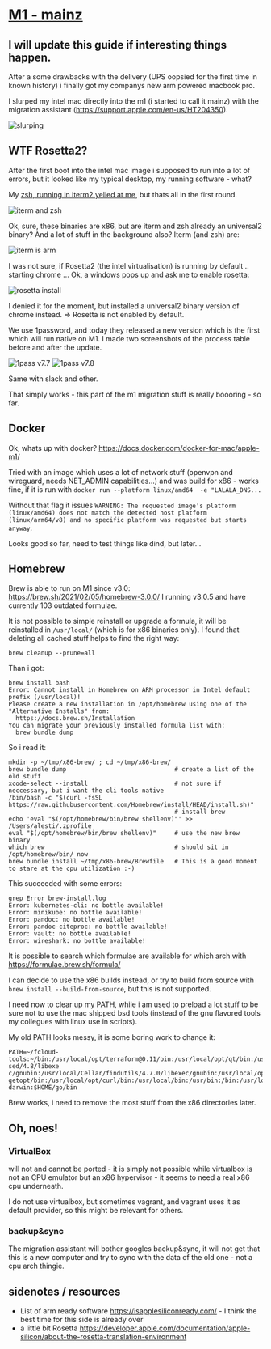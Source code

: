 # [M1 - mainz](https://twitter.com/astielau/status/1370303446990127106)
## I will update this guide if interesting things happen.

After a some drawbacks with the delivery (UPS oopsied for the first time in
known history) i finally got my companys new arm powered macbook pro. 

I slurped my intel mac directly into the m1 (i started to call it mainz) with
the migration assistant (https://support.apple.com/en-us/HT204350).

![slurping](slurp.jpg)


## WTF Rosetta2? 

After the first boot into the intel mac image i supposed to
run into a lot of errors, but it looked like my typical desktop, my running
software - what?

My [zsh, running in iterm2 yelled at
me](https://twitter.com/astielau/status/1370120472445259779), but thats all in
the first round.  

![iterm and zsh](first-run-iterm_sm.png)

Ok, sure, these binaries are x86, but are iterm and zsh already an universal2 binary? And a lot of stuff in the background also?
Iterm (and zsh) are:

![iterm is arm](iterm-is-arm_sm.png) 

I was not sure, if Rosetta2 (the intel virtualisation) is running by default .. starting chrome …
Ok, a windows pops up and ask me to enable rosetta:

![rosetta install](Rosetta-install_sm.png)

I denied it for the moment, but installed a universal2 binary version of chrome instead. 
=> Rosetta is not enabled by default.

We use 1password, and today they released a new version which is the first which will run native on M1. I made two screenshots of the process table before and after the update.

![1pass v7.7](1pass-7.7-is-intel_sm.png)
![1pass v7.8](1pass-7.8-is-arm_sm.png)
 

Same with slack and other.

That simply works - this part of the m1 migration stuff is really boooring - so far.

## Docker

Ok, whats up with docker? https://docs.docker.com/docker-for-mac/apple-m1/

Tried with an image which uses a lot of network stuff (openvpn and wireguard,
needs NET_ADMIN capabilities...) and was build for x86 - works fine, if it is
run with `docker run --platform linux/amd64  -e "LALALA_DNS...` 

Without that flag it issues `WARNING: The requested image's platform
(linux/amd64) does not match the detected host platform (linux/arm64/v8) and no
specific platform was requested but starts anyway`.

Looks good so far, need to test things like dind, but later...

## Homebrew

Brew is able to run on M1 since v3.0: https://brew.sh/2021/02/05/homebrew-3.0.0/
I running v3.0.5 and have currently 103 outdated formulae.

It is not possible to simple reinstall or upgrade a formula, it will be
reinstalled in `/usr/local/` (which is for x86 binaries only). I found that
deleting all cached stuff helps to find the right way:

`brew cleanup --prune=all`

Than i got:

```
brew install bash
Error: Cannot install in Homebrew on ARM processor in Intel default prefix (/usr/local)!
Please create a new installation in /opt/homebrew using one of the
"Alternative Installs" from:
  https://docs.brew.sh/Installation
You can migrate your previously installed formula list with:
  brew bundle dump
```

So i read it:

```
mkdir -p ~/tmp/x86-brew/ ; cd ~/tmp/x86-brew/ 
brew bundle dump                              # create a list of the old stuff
xcode-select --install                        # not sure if neccessary, but i want the cli tools native
/bin/bash -c "$(curl -fsSL https://raw.githubusercontent.com/Homebrew/install/HEAD/install.sh)"
                                              # install brew
echo 'eval "$(/opt/homebrew/bin/brew shellenv)"' >> /Users/alesti/.zprofile
eval "$(/opt/homebrew/bin/brew shellenv)"     # use the new brew binary
which brew                                    # should sit in /opt/homebrew/bin/ now
brew bundle install ~/tmp/x86-brew/Brewfile   # This is a good moment to stare at the cpu utilization :-)
```

This succeeded with some errors:

```
grep Error brew-install.log
Error: kubernetes-cli: no bottle available!
Error: minikube: no bottle available!
Error: pandoc: no bottle available!
Error: pandoc-citeproc: no bottle available!
Error: vault: no bottle available!
Error: wireshark: no bottle available!
```

It is possible to search which formulae are available for which arch with
https://formulae.brew.sh/formula/ 

I can decide to use the x86 builds instead, or try to build from source with
`brew install --build-from-source`, but this is not supported.

I need now to clear up my PATH, while i am used to preload a lot stuff to be
sure not to use the mac shipped bsd tools (instead of the gnu flavored tools my
collegues with linux use in scripts).

My old PATH looks messy, it is some boring work to change it:

```
PATH=~/fcloud-tools:~/bin:/usr/local/opt/terraform@0.11/bin:/usr/local/opt/qt/bin:/usr/local/Cellar/grep/3.4/libexec/gnubin/:/usr/local/Cellar/gnu-sed/4.8/libexe    c/gnubin:/usr/local/Cellar/findutils/4.7.0/libexec/gnubin:/usr/local/opt/helm@2/bin:/usr/local/opt/gettext/bin:/usr/local/opt/coreutils/libexec/gnubin:/usr/local/opt/openssl/bin:/usr/local/opt/gnu-getopt/bin:/usr/local/opt/curl/bin:/usr/local/bin:/usr/bin:/bin:/usr/local/sbin:/usr/sbin:/sbin:/usr/local/MacGPG2/bin:$HOME/.linkerd2/bin:/usr/local/texlive/2020/bin/x86_64-darwin:$HOME/go/bin
```

Brew works, i need to remove the most stuff from the x86 directories later.

## Oh, noes!
### VirtualBox 

will not and cannot be ported - it is simply not possible while virtualbox is
not an CPU emulator but an x86 hypervisor - it seems to need a real x86 cpu
underneath. 

I do not use virtualbox, but sometimes vagrant, and vagrant uses it as default
provider, so this might be relevant for others. 

### backup&sync

The migration assistant will bother googles backup&sync, it will not get that
this is a new computer and try to sync with the data of the old one - not a cpu arch thingie. 


## sidenotes / resources

- List of arm ready software https://isapplesiliconready.com/ - I think the best time for this side is already over
- a little bit Rosetta https://developer.apple.com/documentation/apple-silicon/about-the-rosetta-translation-environment

